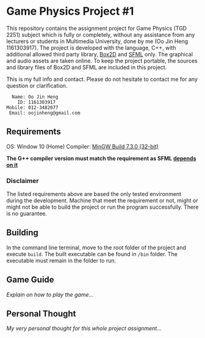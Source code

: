 # Game Physics Project #1

This repository contains the assignment project for Game Physics (TGD 2251) subject which is fully or completely, without any assistance from any lecturers or students in Multimedia University, done by me (Oo Jin Heng 1161303917). The project is developed with the language, C++, with additional allowed third party library, [Box2D](https://github.com/erincatto/Box2D) and [SFML](https://github.com/SFML/SFML) only. The graphical and audio assets are taken online. To keep the project portable, the sources and library files of Box2D and SFML are included in this project.

This is my full info and contact. Please do not hesitate to contact me for any question or clarification.
```
  Name: Oo Jin Heng
    ID: 1161303917
Mobile: 012-3482077
 Email: oojinheng@gmail.com
```

## Requirements

OS: Window 10 (Home)
Compiler: [MinGW Build 7.3.0 (32-bit)](https://sourceforge.net/projects/mingw-w64/files/Toolchains%20targetting%20Win32/Personal%20Builds/mingw-builds/7.3.0/threads-posix/dwarf/i686-7.3.0-release-posix-dwarf-rt_v5-rev0.7z/download)

**The G++ compiler version must match the requirement as SFML [depends on it](https://www.sfml-dev.org/download/sfml/2.5.1/)**

### Disclaimer

The listed requirements above are based the only tested environment during the development. Machine that meet the requirement or not, might or might not be able to build the project or run the program successfully. There is no guarantee.

## Building

In the command line terminal, move to the root folder of the project and execute `build`. The built executable can be found in `/bin` folder. The executable must remain in the folder to run.

## Game Guide

*Explain on how to play the game...*

## Personal Thought

*My very personal thought for this whole project assignment...*